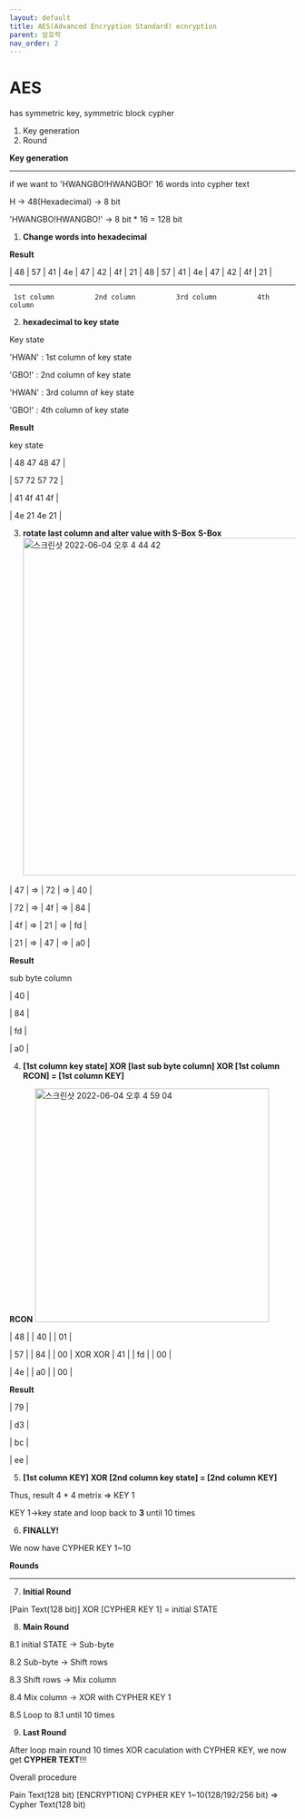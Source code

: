 ```yaml
---
layout: default
title: AES(Advanced Encryption Standard) ecnryption
parent: 암호학
nav_order: 2
---
```


# AES
has symmetric key, symmetric block cypher
1. Key generation
2. Round

**Key generation**
***
if we want to 'HWANGBO!HWANGBO!' 16 words into cypher text

H -> 48(Hexadecimal) -> 8 bit

'HWANGBO!HWANGBO!' -> 8 bit * 16 = 128 bit

1. **Change words into hexadecimal**

__Result__

| 48 | 57 | 41 | 4e | 47 | 42 | 4f | 21 | 48 | 57 | 41 | 4e | 47 | 42 | 4f | 21 |
-------------------- ------------------- ------------------- -------------------
     1st column          2nd column          3rd column          4th column

2. **hexadecimal to key state**

Key state

'HWAN' : 1st column of key state

'GBO!' : 2nd column of key state

'HWAN' : 3rd column of key state

'GBO!' : 4th column of key state

__Result__

key state

| 48 47 48 47 |

| 57 72 57 72 |

| 41 4f 41 4f |

| 4e 21 4e 21 |

3. **rotate last column and alter value with S-Box**
   __S-Box__
   <img width="595" alt="스크린샷 2022-06-04 오후 4 44 42" src="https://user-images.githubusercontent.com/29156882/171989949-7c0b7301-040c-469f-a4cb-5c5c0e00a2a9.png">

| 47 |  =>  | 72 |  =>  | 40 |

| 72 |  =>  | 4f |  =>  | 84 |

| 4f |  =>  | 21 |  =>  | fd |

| 21 |  =>  | 47 |  =>  | a0 |

__Result__

sub byte column

| 40 |

| 84 |

| fd |

| a0 |


4. **[1st column key state] XOR [last sub byte column] XOR [1st column RCON] = [1st column KEY]**

__RCON__
<img width="412" alt="스크린샷 2022-06-04 오후 4 59 04" src="https://user-images.githubusercontent.com/29156882/171990462-02805c84-7e71-444a-b461-0a6f85fd1bf0.png">

| 48 |        | 40 |        | 01 |

| 57 |        | 84 |        | 00 |
XOR           XOR
| 41 |        | fd |        | 00 |

| 4e |        | a0 |        | 00 |

__Result__

| 79 |

| d3 |

| bc |

| ee |

5. **[1st column KEY] XOR [2nd column key state] = [2nd column KEY]**

Thus, result 4 * 4 metrix => KEY 1

KEY 1->key state and loop back to __3__ until 10 times

6. **FINALLY!**

We now have CYPHER KEY 1~10


**Rounds**
***

7. **Initial Round**

[Pain Text(128 bit)] XOR [CYPHER KEY 1] = initial STATE

8. **Main Round**

8.1 initial STATE -> Sub-byte

8.2 Sub-byte -> Shift rows

8.3 Shift rows -> Mix column

8.4 Mix column -> XOR with CYPHER KEY 1

8.5 Loop to 8.1 until 10 times

9. **Last Round**

After loop main round 10 times XOR caculation with CYPHER KEY, we now get __CYPHER TEXT__!!!




Overall procedure

Pain Text(128 bit) [ENCRYPTION] CYPHER KEY 1~10(128/192/256 bit) => Cypher Text(128 bit)